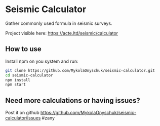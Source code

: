 # Seismic Calculator

Gather commonly used formula in seismic surveys.

Project visible here: https://acte.ltd/seismic/calculator

## How to use

Install npm on you system and run:

```sh
git clone https://github.com/MykolaOnyschuk/seismic-calculator.git
cd seismic-calculator
npm install
npm start
```

## Need more calculations or having issues?

Post it on github https://github.com/MykolaOnyschuk/seismic-calculator/issues
#zany
